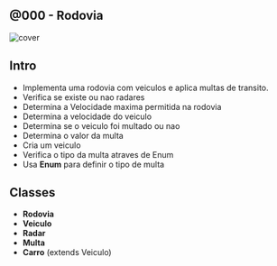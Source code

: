 ## @000 - Rodovia

![cover](https://www.alagoas24horas.com.br/wp-content/uploads/2010/01/d81f4b94b8854a558260d3f34a7fa488_multa.jpg)


## Intro

- Implementa uma rodovia com veiculos e aplica multas de transito.
- Verifica se existe ou nao radares
- Determina a Velocidade maxima permitida na rodovia
- Determina a velocidade do veiculo
- Determina se o veiculo foi multado ou nao
- Determina o valor da multa
- Cria um veiculo
- Verifica o tipo da multa atraves de Enum
- Usa **Enum** para definir o tipo de multa

## Classes

- **Rodovia**
- **Veiculo**
- **Radar**
- **Multa**
- **Carro** (extends Veiculo)